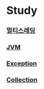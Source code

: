# Study
### [멀티스레딩](https://github.com/kps990515/flab/tree/master/study/1.multiThreading)
### [JVM](https://github.com/kps990515/flab/tree/master/study/2.jvm)
### [Exception](https://github.com/kps990515/flab/tree/master/study/3.exception)
### [Collection](https://github.com/kps990515/flab/tree/master/study/4.collection)

